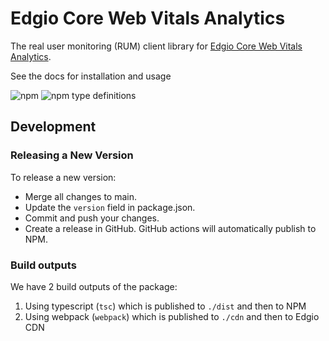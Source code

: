 # Edgio Core Web Vitals Analytics

The real user monitoring (RUM) client library
for [Edgio Core Web Vitals Analytics](https://docs.edg.io/guides/core_web_vitals).

See the docs for installation and usage

![npm](https://img.shields.io/npm/v/@edgio/rum)
![npm type definitions](https://img.shields.io/npm/types/@edgio/rum)

## Development

### Releasing a New Version

To release a new version:

- Merge all changes to main.
- Update the `version` field in package.json.
- Commit and push your changes.
- Create a release in GitHub. GitHub actions will automatically publish to NPM.

### Build outputs

We have 2 build outputs of the package:

1. Using typescript (`tsc`) which is published to `./dist` and then to NPM
2. Using webpack (`webpack`) which is published to `./cdn` and then to Edgio CDN
